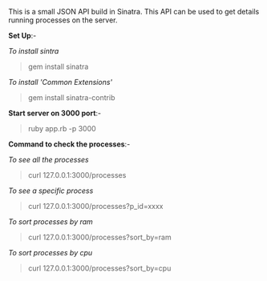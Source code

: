 This is a small JSON API build in Sinatra.
This API can be used to get details running processes on the server.

**Set Up**:-

  *To install sintra*
  > gem install sinatra

  *To install 'Common Extensions'*
  > gem install sinatra-contrib


**Start server on 3000 port**:-

  > ruby app.rb -p 3000

**Command to check the processes**:-

  *To see all the processes*
  > curl 127.0.0.1:3000/processes

  *To see a specific process*
  > curl 127.0.0.1:3000/processes?p_id=xxxx

  *To sort processes by ram*
  > curl 127.0.0.1:3000/processes?sort_by=ram

  *To sort processes by cpu*
  > curl 127.0.0.1:3000/processes?sort_by=cpu
